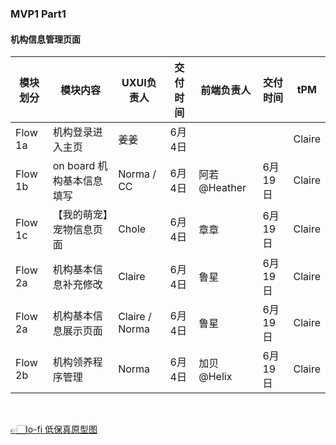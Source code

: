 
### MVP1 Part1  

#### 机构信息管理页面 
|模块划分 | 模块内容                                 | UXUI负责人  | 交付时间       | 前端负责人 | 交付时间 | tPM |
| ----- | --------------------------------------- | ------------ | ----------- | ------- | ------ | -----  |
|Flow 1a| 机构登录进入主页                           | 姜姜          | 6月4日      |         |         | Claire |
|Flow 1b| on board 机构基本信息填写                  | Norma / CC   | 6月4日      |  阿若 @Heather |  6月19日 | Claire |
|Flow 1c| 【我的萌宠】宠物信息页面                    | Chole        | 6月4日      |  章章   | 6月19日 | Claire |
|Flow 2a| 机构基本信息补充修改                       | Claire       | 6月4日      |  鲁星  | 6月19日 | Claire |
|Flow 2a| 机构基本信息展示页面	                     | Claire / Norma| 6月4日	     | 鲁星 |  6月19日  |Claire |
|Flow 2b| 机构领养程序管理                          | Norma         | 6月4日      | 加贝 @Helix | 6月19日   | Claire |

<br>

[👉🏻lo-fi 低保真原型图](https://www.figma.com/file/aJBDuIyvz7WM8loBn0vFmG/Furiends?node-id=2%3A2)
